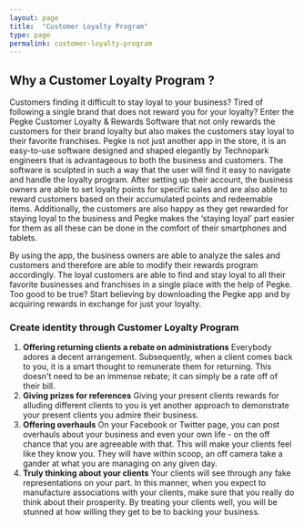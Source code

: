 ```yaml
---
layout: page
title:  "Customer Loyalty Program"
type: page
permalink: customer-loyalty-program
---
```


## Why a Customer Loyalty Program ?

Customers finding it difficult to stay loyal to your business? Tired of following a single brand that does not reward you for your loyalty? Enter the Pegke Customer Loyalty & Rewards Software that not only rewards the customers for their brand loyalty but also makes the customers stay loyal to their favorite franchises. Pegke is not just another app in the store, it is an easy-to-use software designed and shaped elegantly by Technopark engineers that is advantageous to both the business and customers. The software is sculpted in such a way that the user will find it easy to navigate and handle the loyalty program. After setting up their account, the business owners are able to set loyalty points for specific sales and are also able to reward customers based on their accumulated points and redeemable items. Additionally, the customers are also happy as they get rewarded for staying loyal to the business and Pegke makes the ‘staying loyal’ part easier for them as all these can be done in the comfort of their smartphones and tablets.

By using the app, the business owners are able to analyze the sales and customers and therefore are able to modify their rewards program accordingly. The loyal customers are able to find and stay loyal to all their favorite businesses and franchises in a single place with the help of Pegke. Too good to be true? Start believing by downloading the Pegke app and by acquiring rewards in exchange for just your loyalty.


### Create identity through Customer Loyalty Program

1. **Offering returning clients a rebate on administrations**
Everybody adores a decent arrangement. Subsequently, when a client comes back to you, it is a smart thought to remunerate them for returning. This doesn't need to be an immense rebate; it can simply be a rate off of their bill.
2. **Giving prizes for references**
Giving your present clients rewards for alluding different clients to you is yet another approach to demonstrate your present clients you admire their business.
3. **Offering overhauls**
On your Facebook or Twitter page, you can post overhauls about your business and even your own life - on the off chance that you are agreeable with that. This will make your clients feel like they know you. They will have within scoop, an off camera take a gander at what you are managing on any given day.
4. **Truly thinking about your clients**
Your clients will see through any fake representations on your part. In this manner, when you expect to manufacture associations with your clients, make sure that you really do think about their prosperity. By treating your clients well, you will be stunned at how willing they get to be to backing your business.
